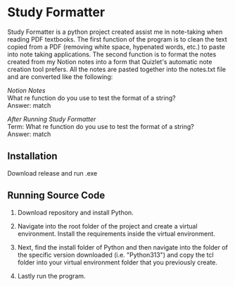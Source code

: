 # Study Formatter

Study Formatter is a python project created assist me in note-taking when reading PDF textbooks. The first function of the program is to clean the text copied from a PDF (removing white space, hypenated words, etc.) to paste into note taking applications. The second function is to format the notes created from my Notion notes into a form that Quizlet's automatic note creation tool prefers. All the notes are pasted together into the notes.txt file and are converted like the following:

*Notion Notes*\
What re function do you use to test the format of a string?\
Answer: match

*After Running Study Formatter*\
Term: What re function do you use to test the format of a string?\
Answer: match
## Installation

Download release and run .exe


## Running Source Code

1. Download repository and install Python.

2. Navigate into the root folder of the project and create a virtual environment. Install the requirements inside the virtual environment.

3. Next, find the install folder of Python and then navigate into the folder of the specific version downloaded (i.e. "Python313") and copy the tcl folder into your virtual environment folder that you previously create.

4. Lastly run the program.